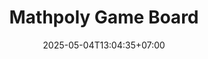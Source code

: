 ---
weight: 19
title: "Mathpoly Game Board"
description: "Media pembelajaran interaktif berbasis permainan monopoli untuk melatih kemampuan matematika"
icon: "casino"
date: "2025-05-04T13:04:35+07:00"
lastmod: "2025-05-04T13:04:35+07:00"
draft: false
toc: true
---